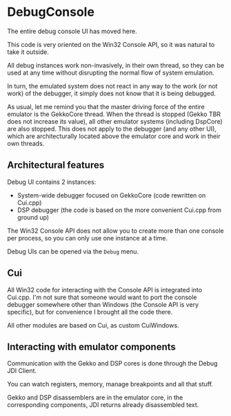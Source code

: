 # DebugConsole

The entire debug console UI has moved here.

This code is very oriented on the Win32 Console API, so it was natural to take it outside.

All debug instances work non-invasively, in their own thread, so they can be used at any time without disrupting the normal flow of system emulation.

In turn, the emulated system does not react in any way to the work (or not work) of the debugger, it simply does not know that it is being debugged.

As usual, let me remind you that the master driving force of the entire emulator is the GekkoCore thread.
When the thread is stopped (Gekko TBR does not increase its value), all other emulator systems (including DspCore) are also stopped. 
This does not apply to the debugger (and any other UI), which are architecturally located above the emulator core and work in their own threads.

## Architectural features

Debug UI contains 2 instances:
- System-wide debugger focused on GekkoCore (code rewritten on Cui.cpp)
- DSP debugger (the code is based on the more convenient Cui.cpp from ground up)

The Win32 Console API does not allow you to create more than one console per process, so you can only use one instance at a time.

Debug UIs can be opened via the `Debug` menu.

## Cui

All Win32 code for interacting with the Console API is integrated into Cui.cpp.
I'm not sure that someone would want to port the console debugger somewhere other than Windows (the Console API is very specific), but for convenience I brought all the code there.

All other modules are based on Cui, as custom CuiWindows.

## Interacting with emulator components

Communication with the Gekko and DSP cores is done through the Debug JDI Client.

You can watch registers, memory, manage breakpoints and all that stuff.

Gekko and DSP disassemblers are in the emulator core, in the corresponding components, JDI returns already disassembled text.
